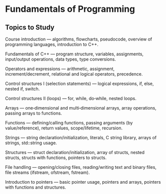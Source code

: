 # Fundamentals of Programming


## Topics to Study

Course introduction — algorithms, flowcharts, pseudocode, overview of programming languages, introduction to C++.


Fundamentals of C++ — program structure, variables, assignments, input/output operations, data types, type conversions.


Operators and expressions — arithmetic, assignment, increment/decrement, relational and logical operators, precedence.


Control structures I (selection statements) — logical expressions, if, else, nested if, switch.


Control structures II (loops) — for, while, do‑while, nested loops.


Arrays — one‑dimensional and multi‑dimensional arrays, array operations, passing arrays to functions.


Functions — defining/calling functions, passing arguments (by value/reference), return values, scope/lifetime, recursion.


Strings — string declaration/initialization, literals, C string library, arrays of strings, std::string usage.


Structures — struct declaration/initialization, array of structs, nested structs, structs with functions, pointers to structs.


File handling — opening/closing files, reading/writing text and binary files, file streams (ifstream, ofstream, fstream).


Introduction to pointers — basic pointer usage, pointers and arrays, pointers with functions and structures.


